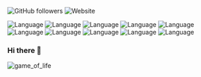 ![GitHub followers](https://img.shields.io/github/followers/calvang?style=social) 
![Website](https://img.shields.io/website?url=https%3A%2F%2Fcalvang.github.io)

![Language](https://img.shields.io/static/v1?label=&message=C&color=informational&logo=C&logoColor=white)
![Language](https://img.shields.io/static/v1?label=&message=C%2B%2B&color=blue&logo=C%2B%2B)
![Language](https://img.shields.io/static/v1?label=&message=Rust&color=black&logo=Rust)
![Language](https://img.shields.io/static/v1?label=&message=Java&color=orange&logo=Java)
![Language](https://img.shields.io/static/v1?label=&message=Swift&color=red&logo=Swift&logoColor=white)
![Language](https://img.shields.io/static/v1?label=&message=JavaScript&color=yellow&logo=JavaScript&logoColor=white)
![Language](https://img.shields.io/static/v1?label=&message=TypeScript&color=blue&logo=TypeScript)
![Language](https://img.shields.io/static/v1?label=&message=Python&color=blue&logo=Python&logoColor=white)
![Language](https://img.shields.io/static/v1?label=&message=SQL&color=blue&logo=SQLite)
![Language](https://img.shields.io/static/v1?label=&message=MongoDB&color=green&logo=MongoDB&logoColor=white)

### Hi there 👋

![game_of_life](https://upload.wikimedia.org/wikipedia/commons/0/07/Game_of_life_pulsar.gif)

<!--
**calvang/calvang** is a ✨ _special_ ✨ repository because its `README.md` (this file) appears on your GitHub profile.

Here are some ideas to get you started:

- 🔭 I’m currently working on ...
- 🌱 I’m currently learning ...
- 👯 I’m looking to collaborate on ...
- 🤔 I’m looking for help with ...
- 💬 Ask me about ...
- 📫 How to reach me: ...
- 😄 Pronouns: ...
- ⚡ Fun fact: ...
-->
